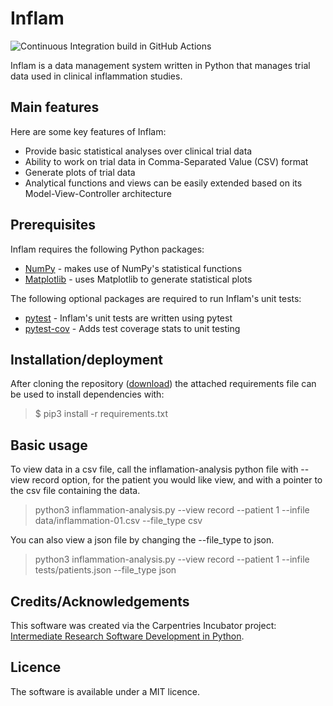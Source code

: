 # Inflam

![Continuous Integration build in GitHub Actions](https://github.com/hangqianjun/python-intermediate-inflammation/workflows/CI/badge.svg?branch=main)

Inflam is a data management system written in Python that manages trial data used in clinical inflammation studies.

## Main features

Here are some key features of Inflam:

- Provide basic statistical analyses over clinical trial data
- Ability to work on trial data in Comma-Separated Value (CSV) format
- Generate plots of trial data
- Analytical functions and views can be easily extended based on its Model-View-Controller architecture

## Prerequisites

Inflam requires the following Python packages:

- [NumPy](https://www.numpy.org/) - makes use of NumPy's statistical functions
- [Matplotlib](https://matplotlib.org/stable/index.html) - uses Matplotlib to generate statistical plots

The following optional packages are required to run Inflam's unit tests:

- [pytest](https://docs.pytest.org/en/stable/) - Inflam's unit tests are written using pytest
- [pytest-cov](https://pypi.org/project/pytest-cov/) - Adds test coverage stats to unit testing

## Installation/deployment

After cloning the repository ([download](https://github.com/CESumner/python-intermediate-inflammation.git)) the attached requirements file can be used to install dependencies with:

> $ pip3 install -r requirements.txt

## Basic usage

To view data in a csv file, call the inflamation-analysis python file with --view record option, for the patient you would like view, and with a pointer to the csv file containing the data.

> python3 inflammation-analysis.py --view record --patient 1 --infile data/inflammation-01.csv --file_type csv

You can also view a json file by changing the --file_type to json.

> python3 inflammation-analysis.py --view record --patient 1 --infile tests/patients.json --file_type json

## Credits/Acknowledgements

This software was created via the Carpentries Incubator project: [Intermediate Research Software Development in Python](https://github.com/carpentries-incubator/python-intermediate-development).

## Licence

The software is available under a MIT licence.
